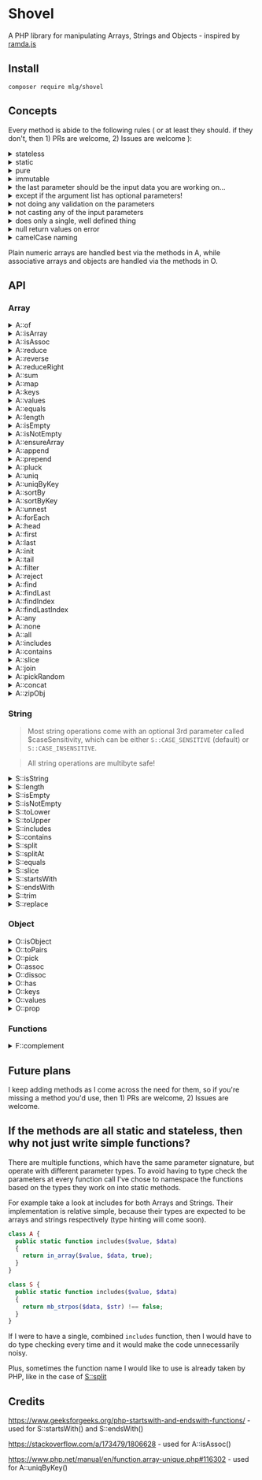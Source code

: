 # Shovel

A PHP library for manipulating Arrays, Strings and Objects - inspired by [ramda.js](https://ramdajs.com/)

## Install

```
composer require mlg/shovel
```

## Concepts

Every method is abide to the following rules ( or at least they should. if they don't, then 1) PRs are welcome, 2) Issues are welcome ):

<details>
  <summary>stateless</summary>
  
  each method should get all the necessary info from the parameters and should not rely on any external parameters or state

</details>

<details>
  <summary>static</summary>
  
  since every method is stateless, there is no need to create class instances

</details>

<details>
  <summary>pure</summary>
  
  not using anything apart from the passed in parameters

</details>

<details>
  <summary>immutable</summary>
  
  not going to change any of the parameters, no & references or stuff like that

</details>

<details>
  <summary>the last parameter should be the input data you are working on...</summary>
  
  like in Lodash FP or Ramda

</details>

<details>
  <summary>except if the argument list has optional parameters!</summary>
  
  suggestions are welcome on where to place optional parameters

</details>

<details>
  <summary>not doing any validation on the parameters</summary>
  
  if you are using a method from `A`, then you better be sending it an array. PHP is a loosely typed language and you could spend all day validating input parameters.

</details>

<details>
  <summary>not casting any of the input parameters</summary>
  
  it's the same as for the validation, you should check the data you pass to the function beforehand

</details>

<details>
  <summary>does only a single, well defined thing</summary>
  
  small is beautiful, and maintainable - and probably easier to test later on when I'll get the willpower to write tests for this lib

</details>

<details>
  <summary>null return values on error</summary>
  
  when an error happens and the underlying php function returns false (eg. end or strpos), then it's being normalized to null

</details>

<details>
  <summary>camelCase naming</summary>

</details>

Plain numeric arrays are handled best via the methods in A, while associative arrays and objects are handled via the methods in O.

## API

### Array

<details>
  <summary>A::of</summary>

#### Concatenates every argument into an array as is

_See also: A::concat()_

```php
$items = A::of(1, 2, [3]); // [1, 2, [3]]
```

</details>

<details>
  <summary>A::isArray</summary>

#### checks whether the given parameter is an array (returns true for both numeric and associative)

```php
A::isArray([1, 2, 3]); // true
```

```php
A::isArray(["a" => 10]); // true
```

```php
A::isArray("asdf"); // false
```

```php
A::isArray(50); // false
```

```php
A::isArray(new stdClass()); // false
```

</details>

<details>
  <summary>A::isAssoc</summary>
  
  #### checks whether the given parameter is an associative array. empty arrays are treated as normal arrays and the function will return false for them

The method is based on this solution: https://stackoverflow.com/a/173479/1806628

```php
A::isAssoc([]); // false
```

```php
A::isAssoc([1, 2, 3]); // false;
```

```php
A::isAssoc(["x" => 10, "y" => 20]); // true
```

</details>

<details>
  <summary>A::reduce</summary>

</details>

<details>
  <summary>A::reverse</summary>
  
</details>

<details>
  <summary>A::reduceRight</summary>
  
</details>

<details>
  <summary>A::sum</summary>
  
</details>

<details>
  <summary>A::map</summary>
  
</details>

<details>
  <summary>A::keys</summary>
  
</details>

<details>
  <summary>A::values</summary>
  
</details>

<details>
  <summary>A::equals</summary>

</details>
  
<details>
  <summary>A::length</summary>
  
</details>

<details>
  <summary>A::isEmpty</summary>
  
</details>

<details>
  <summary>A::isNotEmpty</summary>

</details>

<details>
  <summary>A::ensureArray</summary>
  
  #### wraps parameter into an array if it's not a numeric array

```php
A::ensureArray(123); // [123]
```

```php
A::ensureArray([4, 5, 6]); // [4, 5, 6]
```

</details>

<details>
  <summary>A::append</summary>
  
</details>

<details>
  <summary>A::prepend</summary>
  
</details>

<details>
  <summary>A::pluck</summary>
  
</details>

<details>
  <summary>A::uniq</summary>
  
</details>

<details>
  <summary>A::uniqByKey</summary>
  
</details>

<details>
  <summary>A::sortBy</summary>
  
</details>

<details>
  <summary>A::sortByKey</summary>
  
</details>

<details>
  <summary>A::unnest</summary>
  
</details>

<details>
  <summary>A::forEach</summary>

</details>

<details>
  <summary>A::head</summary>
  
  #### returns the first element of an array, or null, if empty

```php
A::head([1, 2, 3]) // 1
```

```php
A::head([]) // null
```

</details>

<details>
  <summary>A::first</summary>
  
  #### alias for A::head()

</details>

<details>
  <summary>A::last</summary>
  
  #### returns the last element of an array, or null, if empty

```php
A::last([1, 2, 3, 4, 5]) // 5
```

```php
A::last([]) // null
```

</details>

<details>
  <summary>A::init</summary>
  
  #### returns a copy of a given array without the last element

```php
A::init([1, 2, 3, 4, 5]) // [1, 2, 3, 4]
```

</details>

<details>
  <summary>A::tail</summary>
  
  #### returns a copy of a given array without the first element

```php
A::tail([1, 2, 3, 4, 5]) // [2, 3, 4, 5]
```

</details>

<details>
  <summary>A::filter</summary>
  
  #### calls the given function on the elements of an array and returns every value where the function gave truthy value

```php
$numbers = [1, 2, 3, 4, 5, 6];

function isOdd($n){
  return $n % 2 === 0;
}

A::filter('isOdd', $numbers); // [2, 4, 6]
```

</details>

<details>
  <summary>A::reject</summary>
  
  #### calls the given function on the elements of an array and removes every value where the function gave truthy value

```php
$numbers = [1, 2, 3, 4, 5, 6];

function isOdd($n){
  return $n % 2 === 0;
}

A::reject('isOdd', $numbers); // [1, 3, 5]
```

</details>

<details>
  <summary>A::find</summary>
  
  #### calls the given function on the elements of an array and returns the value for the first match. if there's no match, it will return `null`

```php
$data = [
  ["a" => 8],
  ["a" => 10],
  ["a" => 12]
];

$result = A::find(fn($x) => $x["a"] > 3, $data);

// $result = ["a" => 8]
```

```php
$data = [
  ["a" => 8],
  ["a" => 10],
  ["a" => 12]
];

$result = A::find(fn($x) => $x["a"] === -4, $data);

// $result = null
```

</details>

<details>
  <summary>A::findLast</summary>
  
  #### calls the given function on the elements of an array and returns the value for the last match. if there's no match, it will return `null`

```php
$data = [
  ["a" => 8],
  ["a" => 10],
  ["a" => 12]
];

$result = A::findLast(fn($x) => $x["a"] > 3, $data);

// $result = ["a" => 12]
```

```php
$data = [
  ["a" => 8],
  ["a" => 10],
  ["a" => 12]
];

$result = A::findLast(fn($x) => $x["a"] === -4, $data);

// $result = null
```

</details>

<details>
  <summary>A::findIndex</summary>
  
  #### calls the given function on the elements of an array and returns the key for the first match. if there's no match it will return `null`

```php
$data = [
  ["a" => 8],
  ["a" => 10],
  ["a" => 12]
];

$result = A::findIndex(fn($x) => $x["a"] === 10, $data);

// $result = 1
```

```php
$data = [
  ["a" => 8],
  ["a" => 10],
  ["a" => 12]
];

$result = A::findIndex(fn($x) => $x["a"] === -4, $data);

// $result = null
```

</details>

<details>
  <summary>A::findLastIndex</summary>
  
  #### calls the given function on the elements of an array and returns the key for the last match. if there's no match it will return `null`

```php
$data = [
  ["a" => 8],
  ["a" => 10],
  ["a" => 12]
];

$result = A::findLastIndex(fn($x) => $x["a"] > 3, $data);

// $result = 2
```

```php
$data = [
  ["a" => 8],
  ["a" => 10],
  ["a" => 12]
];

$result = A::findLastIndex(fn($x) => $x["a"] > 500, $data);

// $result = null
```

</details>

<details>
  <summary>A::any</summary>
  
  #### calls the given predicate function on the elements in the given array and returns true if for at least one of them the predicate returns true

```php
$data = [2, 3, 5, 6, 7, 9, 10];

$result = A::any(fn($x) => $x % 5 === 0, $data);

// $result = true
```

</details>

<details>
  <summary>A::none</summary>

</details>

<details>
  <summary>A::all</summary>

</details>

<details>
  <summary>A::includes</summary>
  
</details>

<details>
  <summary>A::contains</summary>
  
</details>

<details>
  <summary>A::slice</summary>

</details>

<details>
  <summary>A::join</summary>

</details>

<details>
  <summary>A::pickRandom</summary>
  
  #### selects a random item from the given array

</details>

<details>
  <summary>A::concat</summary>
  
  #### concatenates every argument into an array. if any of the arguments are numeric arrays, then those will get unnested

_See also: A::of()_

```php
A::concat([1, 2], 3, [4, 5]); // [1, 2, 3, 4, 5]
```

</details>

<details>
  <summary>A::zipObj</summary>

</details>

### String

> Most string operations come with an optional 3rd parameter called $caseSensitivity,
> which can be either `S::CASE_SENSITIVE` (default) or `S::CASE_INSENSITIVE`.

> All string operations are multibyte safe!

<details>
  <summary>S::isString</summary>
  
  #### checks whether given argument is a string

```php
S::isString('hello'); // true
```

```php
S::isString(['hello']); // false
```

```php
S::isString(304.2); // false
```

</details>

<details>
  <summary>S::length</summary>
  
  #### counts the number of characters in the given parameter

```php
S::length('őz'); // 2 -- strlen('őz') returns 3
```

</details>

<details>
  <summary>S::isEmpty</summary>
  
  #### checks whether the given string has no characters

```php
S::isEmpty(''); // true
```

```php
S::isEmpty('caterpillar'); // false
```

</details>

<details>
  <summary>S::isNotEmpty</summary>
  
  #### checks whether the given string contains any characters

```php
S::isNotEmpty(''); // false
```

```php
S::isNotEmpty('caterpillar'); // true
```

</details>

<details>
  <summary>S::toLower</summary>
  
  #### converts every character in a string to lowercase

```php
S::toLower('AsDf JkLÉ'); // "asdf jklé"
```

</details>

<details>
  <summary>S::toUpper</summary>
  
  #### converts every character in a string to uppercase

```php
S::toUpper('AsDf JkLÉ'); // "ASDF JKLÉ"
```

</details>

<details>
  <summary>S::includes</summary>
  
  #### checks, if the string given as the 1st parameter is a substring of the 2nd parameter string

```php
S::includes('erf', 'butterfly'); // true
```

```php
S::includes('ERF', 'butterfly', S::CASE_INSENSITIVE); // true
```

```php
S::includes('ERF', 'butterfly', S::CASE_SENSITIVE); // false
```

```php
S::includes('', 'butterfly'); // false -- edge case
```

</details>

<details>
  <summary>S::contains</summary>
  
  #### alias for S::includes()

</details>

<details>
  <summary>S::split</summary>
  
  #### splits a string into multiple parts at points matching another string

```php
S::split("/", "foo/bar/baz") // ["foo", "bar", "baz"]
```

</details>

<details>
  <summary>S::splitAt</summary>
  
  #### splits a string into 2 at a given position

```php
S::splitAt(3, "abcdef") // ["abc", "def"]
```

</details>

<details>
  <summary>S::equals</summary>
  
  #### compares two strings together to see if they match

```php
S::equals('asdf', 'asdf'); // true
```

```php
S::equals('asdf', 'ASDF', S::CASE_INSENSITIVE); // true
```

```php
S::equals('asdf', 'ASDF', S::CASE_SENSITIVE); // false
```

</details>

<details>
  <summary>S::slice</summary>
  
  #### copies a substring between starting(inclusive) and ending(exclusive) positions

```php
S::slice(2, 5, "abcdefgh"); // "cde"
```

```php
S::slice(-3, PHP_INT_MAX, "abcdefgh") // "fgh"
```

</details>

<details>
  <summary>S::startsWith</summary>
  
  #### checks if the second parameter starts with the first

```php
S::startsWith("inf", "infinity"); // true
```

```php
S::startsWith("inf", "iNFinItY", S::CASE_INSENSITIVE); // true
```

```php
S::startsWith("inf", "iNFinItY", S::CASE_SENSITIVE); // false
```

</details>

<details>
  <summary>S::endsWith</summary>
  
  #### checks if the second parameter ends with the first

```php
S::endsWith("ed", "throwed"); // true
```

```php
S::endsWith("ed", "tHRoWeD", S::CASE_SENSITIVE); // false
```

```php
S::endsWith("ed", "tHRoWeD", S::CASE_INSENSITIVE); // true
```

</details>

<details>
  <summary>S::trim</summary>
  
  #### removes leading and trailing whitespaces from a string

```php
S::trim("  asd f     "); // "asd f"
```

</details>

<details>
  <summary>S::replace</summary>
  
  #### replaces substring with another

```php
S::replace("a", "e", "alabama"); // "elebeme"
```

</details>

### Object

<details>
  <summary>O::isObject</summary>
  
  #### check whether the passed in argument is an object

```php
$point = new stdClass();
$point->x = 10;
$point->y = 20;
O::isObject($point); // true
```

```php
O::isObject("asdf"); // false
```

</details>

<details>
  <summary>O::toPairs</summary>
  
  #### gets all keys and values of an array or object and returns it as array of key-value pairs

```php
$point = new stdClass();
$point->x = 10;
$point->y = 20;
O::toPairs($point); // [["x", 10], ["y", 20]]
```

```php
$user = [
  "firstName" => "John",
  "lastName" => "Doe"
];
O::toPairs($user); // [["firstName", "John"], ["lastName", "Doe"]]
```

```php
$temperatures = [75, 44, 36];
O::toPairs($temperatures); // [[0, 75], [1, 44], [2, 36]]
```

</details>

<details>
  <summary>O::pick</summary>

</details>

<details>
  <summary>O::assoc</summary>
  
  #### assigns value to an object via a given key. already existing keys will get overwritten

```php
$point2d = new stdClass();
$point2d->x = 10;
$point2d->y = 20;

$point3d = O::assoc("z", 30, $point2d); // {"x": 10, "y": 20, "z": 30}
```

</details>

<details>
  <summary>O::dissoc</summary>
  
  #### removes a key from an object

```php
$point3d = new stdClass();
$point3d->x = 10;
$point3d->y = 20;
$point3d->z = 30;

$point2d = O::dissoc("z", 30, $point3d); // {"x": 10, "y": 20}
```

</details>

<details>
  <summary>O::has</summary>
  
  #### checks presence of a key inside an object and an associative array

uses `array_key_exists()` internally

```php
$data = new stdClass();
$data->x = 10;

O::has('x', $data); // true
O::has('y', $data); // false
```

```php
$data = ['x' => 10];

O::has('x', $data); // true
O::has('y', $data); // false
```

</details>

<details>
  <summary>O::keys</summary>

</details>

<details>
  <summary>O::values</summary>

</details>

<details>
  <summary>O::prop</summary>

#### Reads the given value for the given key from objects and associative arrays. If not found, then returns null.

```php
$data = new stdClass();
$data->x = 10;

O::prop('x', $data); // 10
O::prop('y', $data); // null
```

```php
$data = ['x' => 10];

O::prop('x', $data); // 10
O::prop('y', $data); // null
```

</details>

### Functions

<details>
  <summary>F::complement</summary>

</details>

## Future plans

I keep adding methods as I come across the need for them, so if you're missing a method you'd use, then 1) PRs are welcome, 2) Issues are welcome.

## If the methods are all static and stateless, then why not just write simple functions?

There are multiple functions, which have the same parameter signature, but operate with different parameter types.
To avoid having to type check the parameters at every function call I've chose to namespace the functions based on the types they work on into static methods.

For example take a look at includes for both Arrays and Strings. Their implementation is relative simple, because their types are expected to be arrays and strings respectively (type hinting will come soon).

```php
class A {
  public static function includes($value, $data)
  {
    return in_array($value, $data, true);
  }
}

class S {
  public static function includes($value, $data)
  {
    return mb_strpos($data, $str) !== false;
  }
}
```

If I were to have a single, combined `includes` function, then I would have to do type checking every time and it would make the code unnecessarily noisy.

Plus, sometimes the function name I would like to use is already taken by PHP, like in the case of [S::split](https://www.php.net/manual/en/function.split.php)

## Credits

https://www.geeksforgeeks.org/php-startswith-and-endswith-functions/ - used for S::startsWith() and S::endsWith()

https://stackoverflow.com/a/173479/1806628 - used for A::isAssoc()

https://www.php.net/manual/en/function.array-unique.php#116302 - used for A::uniqByKey()

